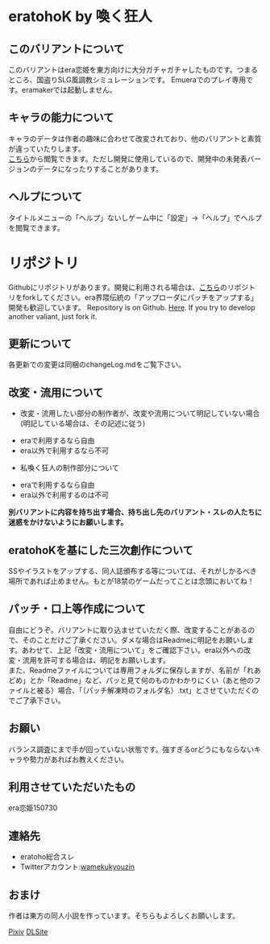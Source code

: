 ﻿eratohoK by 喚く狂人
====================

## このバリアントについて

このバリアントはera恋姫を東方向けに大分ガチャガチャしたものです。つまるところ、国盗りSLG風調教シミュレーションです。
Emueraでのプレイ専用です。eramakerでは起動しません。

## キャラの能力について

キャラのデータは作者の趣味に合わせて改変されており、他のバリアントと素質が違っていたりします。  
[こちら](https://docs.google.com/spreadsheets/d/1cKeuMvkQAOYJuTPucaMD-2llKT_WRG3xemrBh0u6R-c/edit?usp=sharing)から閲覧できます。ただし開発に使用しているので、開発中の未発表バージョンのデータになったりすることがあります。

## ヘルプについて

タイトルメニューの「ヘルプ」ないしゲーム中に「設定」→「ヘルプ」でヘルプを閲覧できます。

# リポジトリ

Githubにリポジトリがあります。開発に利用される場合は、[こちら](https://github.com/wamekukyouzin/eratohoK/)のリポジトリをforkしてください。era界隈伝統の「アップローダにパッチをアップする」開発も歓迎しています。
Repository is on Github. [Here](https://github.com/wamekukyouzin/eratohoK/). If you try to develop another valiant, just fork it.

## 更新について

各更新での変更は同梱のchangeLog.mdをご覧下さい。

## 改変・流用について

+ 改変・流用したい部分の制作者が、改変や流用について明記していない場合(明記している場合は、その記述に従う)
 - eraで利用するなら自由
 - era以外で利用するなら不可
+ 私喚く狂人の制作部分について
 - eraで利用するなら自由
 - era以外で利用するのは不可

**別バリアントに内容を持ち出す場合、持ち出し先のバリアント・スレの人たちに迷惑をかけないようにお願いします。**

## eratohoKを基にした三次創作について

SSやイラストをアップする、同人誌頒布する等については、それがしかるべき場所であれば止めません。もとが18禁のゲームだってことは念頭においてね！

## パッチ・口上等作成について

自由にどうぞ。バリアントに取り込ませていただく際、改変することがあるので、そのことだけご了承ください。ダメな場合はReadmeに明記をお願いします。あわせて、上記「改変・流用について」をご確認下さい。era以外への改変・流用を許可する場合は、明記をお願いします。  
また、Readmeファイルについては専用フォルダに保存しますが、名前が「れあどめ」とか「Readme」など、パッと見て何のものかわかりにくい（あと他のファイルと被る）場合、「（パッチ解凍時のフォルダ名）.txt」とさせていただくのでご了承下さい。

## お願い
バランス調査にまで手が回っていない状態です。強すぎるorどうにもならないキャラや勢力があればお教えください。

## 利用させていただいたもの
era恋姫150730

## 連絡先

- eratoho総合スレ
- Twitterアカウント:[wamekukyouzin](https://twitter.com/wamekukyouzin)

## おまけ

作者は東方の同人小説を作っています。そちらもよろしくお願いします。

[Pixiv](https://www.pixiv.net/member.php?id=1062514)
[DLSite](http://www.dlsite.com/maniax/circle/profile/=/maker_id/RG24583.html)